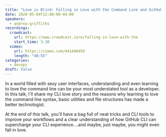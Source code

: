 ```yaml
---
title: "Love is Blind: Falling in Love with the Command Line and GitHub CLI"
date: 2020-05-04T12:00:00-04:00
speakers:
  - andrea-griffiths
recordings:
  crowdcast:
    url: https://www.crowdcast.io/e/falling-in-love-with-the
    start_time: 3:38
  vimeo:
    url: https://vimeo.com/441448459
    length: "40:55"
categories:
  - devops
draft: false
---
```


In a world filled with sexy user interfaces, understanding and even learning to love the command line can be your most understated tool as a developer. In this talk, I'll share my CLI love story and the reasons why learning to love the command line syntax, basic utilities and file structures has made a better technologist.

At the end of this talk, you'll have a bag full of neat tricks and CLI tools to improve your workflows and a clear understanding of how GitHub CLI can supercharge your CLI experience....and maybe, just maybe, you might even fall in love.
